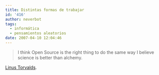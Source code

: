 ```yaml
---
title: Distintas formas de trabajar
id: '416'
author: neverbot
tags:
  - informática
  - pensamientos aleatorios
date: 2007-04-10 12:04:46
---
```


> I think Open Source is the right thing to do the same way I believe science is better than alchemy.

[Linus Torvalds](http://en.wikipedia.org/wiki/Linus_Torvalds).
